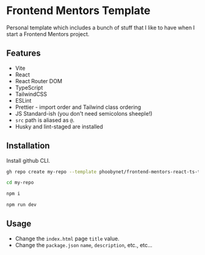 # Frontend Mentors Template

Personal template which includes a bunch of stuff that I like to have when I start a Frontend Mentors project.

## Features

- Vite
- React
- React Router DOM
- TypeScript
- TailwindCSS
- ESLint
- Prettier - import order and Tailwind class ordering
- JS Standard-ish (you don&apos;t need semicolons sheeple!)
- `src` path is aliased as `@`.
- Husky and lint-staged are installed

## Installation

Install github CLI.

```bash
gh repo create my-repo --template phoobynet/frontend-mentors-react-ts-template --public --clone

cd my-repo

npm i

npm run dev
```

## Usage

- Change the `index.html` page `title` value.
- Change the `package.json` `name`, `description`, etc., etc...

